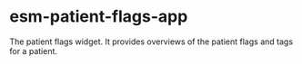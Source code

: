 # esm-patient-flags-app

The patient flags widget. It provides overviews of the patient flags and tags for a patient.
